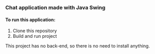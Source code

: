 ### Chat application made with Java Swing

#### To run this application:
<ol>
  <li>Clone this repository</li>
  <li>Build and run project</li>
</ol>
This project has no back-end, so there is no need to install anything.
